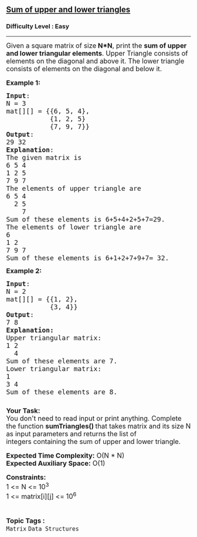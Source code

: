 <h2><a href="https://www.geeksforgeeks.org/problems/sum-of-upper-and-lower-triangles-1587115621/1?timeMachineDate=2023-11-07">Sum of upper and lower triangles</a></h2><h3>Difficulty Level : Easy</h3><hr><div class="problems_problem_content__Xm_eO"><p><span style="font-size: 18px;">Given a square matrix<strong>&nbsp;</strong>of size<strong> N*N</strong>, print the <strong>sum of upper and lower triangular elements</strong>. Upper Triangle consists of elements on the diagonal and above it. The lower triangle consists of elements on the diagonal and below it.&nbsp;</span><br><br><span style="font-size: 18px;"><strong>Example 1:</strong></span></p>
<pre><span style="font-size: 18px;"><strong>Input</strong>:
N = 3 
mat[][] = {{6, 5, 4},
&nbsp;          {1, 2, 5}
&nbsp;          {7, 9, 7}}
<strong>Output</strong>: <br>29 32
<strong>Explanation</strong>:
The given matrix is
6 5 4
1 2 5
7 9 7
The elements of upper triangle are
6 5 4
&nbsp;&nbsp;2 5
&nbsp;&nbsp;&nbsp; 7
Sum of these elements is 6+5+4+2+5+7=29.
The elements of lower triangle are
6
1 2
7 9 7
Sum of these elements is 6+1+2+7+9+7= 32.</span></pre>
<p><span style="font-size: 18px;"><strong>Example 2:</strong></span></p>
<pre><span style="font-size: 18px;"><strong>Input</strong>:
N = 2
mat[][] = {{1, 2},
&nbsp;          {3, 4}}
<strong>Output</strong>: <br>7 8
<strong>Explanation:</strong>
Upper triangular matrix:
1 2
&nbsp; 4
Sum of these elements are 7.
Lower triangular matrix:
1
3 4
Sum of these elements are 8.</span>

</pre>
<p><span style="font-size: 18px;"><strong>Your Task:</strong><br>You don't need to read input or print anything. Complete the function <strong>sumTriangles()&nbsp;</strong>that takes&nbsp;matrix and its size N as input parameters and returns the list of integers&nbsp;containing&nbsp;the sum of upper and lower triangle. </span><br><br><span style="font-size: 18px;"><strong>Expected Time Complexity:</strong> O(N * N)<br><strong>Expected Auxiliary Space:</strong> O(1)</span><br><br><span style="font-size: 18px;"><strong>Constraints:</strong>&nbsp;<br>1 &lt;= N &lt;= 10<sup>3</sup><br>1 &lt;= matrix[i][j] &lt;= 10<sup>6</sup></span></p></div><br><p><span style=font-size:18px><strong>Topic Tags : </strong><br><code>Matrix</code>&nbsp;<code>Data Structures</code>&nbsp;